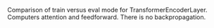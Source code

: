 Comparison of train versus eval mode for TransformerEncoderLayer.
Computers attention and feedforward. There is no backpropagation. 

